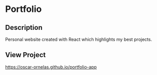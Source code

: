 <h1>Portfolio</h1>

<h2>Description</h2>

<p>Personal website created with React which highlights my best projects.</p>

<h2>View Project</h2>

https://oscar-ornelas.github.io/portfolio-app
